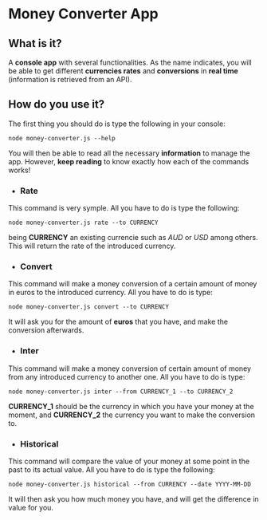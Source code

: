 # Money Converter App
## What is it?
A **console app** with several functionalities. As the name indicates, you will be able to get
different **currencies rates** and **conversions** in **real time** (information is retrieved from an 
API).

## How do you use it?
The first thing you should do is type the following in your console:
```
node money-converter.js --help 
```
You will then be able to read all the necessary **information** to manage the app.
However, **keep reading** to know exactly how each of the commands works!

* ### Rate
This command is very symple. All you have to do is type the following:
```
node money-converter.js rate --to CURRENCY
``` 
being **CURRENCY** an existing currencie such as *AUD* or *USD* among others. 
This will return the rate of the introduced currency.

* ### Convert
This command will make a money conversion of a certain amount of money in euros to the introduced currency.
All you have to do is type: 
```
node money-converter.js convert --to CURRENCY
``` 
It will ask you for the amount of **euros** that you have, and make the conversion afterwards.

* ### Inter
This command will make a money conversion of certain amount of money from any introduced currency to another one.
All you have to do is type: 
```
node money-converter.js inter --from CURRENCY_1 --to CURRENCY_2
``` 
**CURRENCY_1** should be the currency in which you have your money at the moment, and **CURRENCY_2** the currency you want to make the conversion to.

* ### Historical
This command will compare the value of your money at some point in the past to its actual value.
All you have to do is type the following:
```
node money-converter.js historical --from CURRENCY --date YYYY-MM-DD
```
It will then ask you how much money you have, and will get the difference in value for you.


